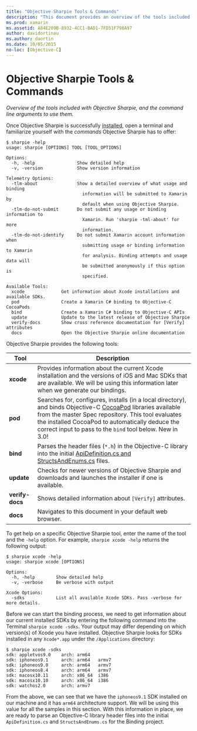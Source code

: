 ```yaml
---
title: "Objective Sharpie Tools & Commands"
description: "This document provides an overview of the tools included with Objective Sharpie and the command-line arguments to use with them."
ms.prod: xamarin
ms.assetid: A84E209B-8932-4CC1-BAD1-7FD51F798A97
author: davidortinau
ms.author: daortin
ms.date: 10/05/2015
no-loc: [Objective-C]
---
```


# Objective Sharpie Tools & Commands

_Overview of the tools included with Objective Sharpie, and the command line arguments to use them._

Once Objective Sharpie is successfully [installed](~/cross-platform/macios/binding/objective-sharpie/get-started.md),
open a terminal and familiarize yourself with the *commands*
Objective Sharpie has to offer:

```
$ sharpie -help
usage: sharpie [OPTIONS] TOOL [TOOL_OPTIONS]

Options:
  -h, -help                Show detailed help
  -v, -version             Show version information

Telemetry Options:
  -tlm-about               Show a detailed overview of what usage and binding
                             information will be submitted to Xamarin by
                             default when using Objective Sharpie.
  -tlm-do-not-submit       Do not submit any usage or binding information to
                             Xamarin. Run 'sharpie -tml-about' for more
                             information.
  -tlm-do-not-identify     Do not submit Xamarin account information when
                             submitting usage or binding information to Xamarin
                             for analysis. Binding attempts and usage data will
                             be submitted anonymously if this option is
                             specified.

Available Tools:
  xcode              Get information about Xcode installations and available SDKs.
  pod                Create a Xamarin C# binding to Objective-C CocoaPods
  bind               Create a Xamarin C# binding to Objective-C APIs
  update             Update to the latest release of Objective Sharpie
  verify-docs        Show cross reference documentation for [Verify] attributes
  docs               Open the Objective Sharpie online documentation
```

Objective Sharpie provides the following tools:

|Tool|Description|
|--- |--- |
|**xcode**|Provides information about the current Xcode installation and the versions of iOS and Mac SDKs that are available. We will be using this information later when we generate our bindings.|
|**pod**|Searches for, configures, installs (in a local directory), and binds Objective-C [CocoaPod](https://cocoapods.org/) libraries available from the master Spec repository. This tool evaluates the installed CocoaPod to automatically deduce the correct input to pass to the `bind` tool below. New in 3.0!|
|**bind**|Parses the header files (`*.h`) in the Objective-C library into the initial [ApiDefinition.cs and StructsAndEnums.cs](~/cross-platform/macios/binding/objective-sharpie/platform/apidefinitions-structsandenums.md) files.|
|**update**|Checks for newer versions of Objective Sharpie and downloads and launches the installer if one is available.|
|**verify-docs**|Shows detailed information about `[Verify]` attributes.|
|**docs**|Navigates to this document in your default web browser.|

To get help on a specific Objective Sharpie tool, enter the name of the tool and the `-help` option. For example, `sharpie xcode -help` returns the following output:

```
$ sharpie xcode -help
usage: sharpie xcode [OPTIONS]

Options:
  -h, -help        Show detailed help
  -v, -verbose     Be verbose with output

Xcode Options:
  -sdks            List all available Xcode SDKs. Pass -verbose for more details.
```

Before we can start the binding process, we need to get information about our current installed SDKs by entering the following command into the Terminal `sharpie xcode -sdks`. Your output may differ depending on which version(s) of Xcode you have installed. Objective Sharpie looks for SDKs installed in any `Xcode*.app` under the `/Applications` directory:

```
$ sharpie xcode -sdks
sdk: appletvos9.0    arch: arm64
sdk: iphoneos9.1     arch: arm64   armv7
sdk: iphoneos9.0     arch: arm64   armv7
sdk: iphoneos8.4     arch: arm64   armv7
sdk: macosx10.11     arch: x86_64  i386
sdk: macosx10.10     arch: x86_64  i386
sdk: watchos2.0      arch: armv7
```

From the above, we can see that we have the `iphoneos9.1` SDK installed on our
machine and it has `arm64` architecture support. We will be using this value
for all the samples in this section. With this information in place, we are ready to
parse an Objective-C library header files into the initial `ApiDefinition.cs`
and `StructsAndEnums.cs` for the Binding project.
